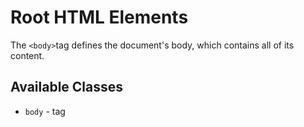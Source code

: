 # Root HTML Elements

The `<body>`tag defines the document's body, which contains all of its content.

## Available Classes

* `body` - tag
